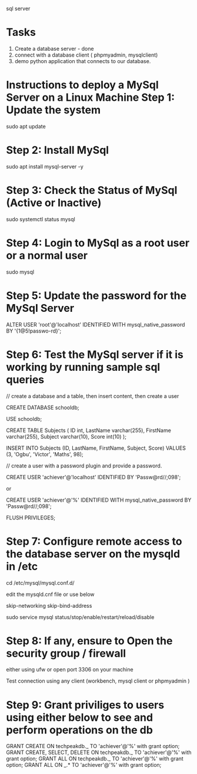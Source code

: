 sql server

# Tasks

1. Create a database server - done
2. connect with a database client ( phpmyadmin, mysqlclient)
3. demo python application that connects to our database.

Instructions to deploy a MySql Server on a Linux Machine
Step 1: Update the system
==============================================================================

sudo apt update

# Step 2: Install MySql

sudo apt install mysql-server -y

# Step 3: Check the Status of MySql (Active or Inactive)

sudo systemctl status mysql

# Step 4: Login to MySql as a root user or a normal user

sudo mysql

# Step 5: Update the password for the MySql Server

ALTER USER 'root'@'localhost' IDENTIFIED WITH mysql_native_password BY '{1@5!passwo-rd}';

# Step 6: Test the MySql server if it is working by running sample sql queries

// create a database and a table, then insert content, then create a user

CREATE DATABASE schooldb;

USE schooldb;

CREATE TABLE Subjects (
ID int,
LastName varchar(255),
FirstName varchar(255),
Subject varchar(10),
Score int(10)
);

INSERT INTO Subjects (ID, LastName, FirstName, Subject, Score)
VALUES (3, 'Ogbu', 'Victor', 'Maths', 98);

// create a user with a password plugin and provide a password.

CREATE USER 'achiever'@'localhost' IDENTIFIED BY 'Passw@rd//;098';

or

CREATE USER 'achiever'@'%' IDENTIFIED WITH mysql_native_password BY 'Passw@rd//;098';

FLUSH PRIVILEGES;

# Step 7: Configure remote access to the database server on the mysqld in /etc

cd /etc/mysql/mysql.conf.d/

edit the mysqld.cnf file or use below

skip-networking
skip-bind-address

sudo service mysql status/stop/enable/restart/reload/disable

# Step 8: If any, ensure to Open the security group / firewall

either using ufw or open port 3306 on your machine

Test connection using any client (workbench, mysql client or phpmyadmin )

# Step 9: Grant priviliges to users using either below to see and perform operations on the db

GRANT CREATE ON techpeakdb._ TO 'achiever'@'%' with grant option;
GRANT CREATE, SELECT, DELETE ON techpeakdb._ TO 'achiever'@'%' with grant option;
GRANT ALL ON techpeakdb._ TO 'achiever'@'%' with grant option;
GRANT ALL ON _.\* TO 'achiever'@'%' with grant option;

